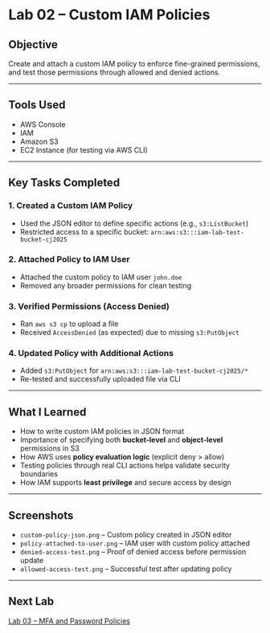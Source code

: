 # Lab 02 – Custom IAM Policies

## Objective
Create and attach a custom IAM policy to enforce fine-grained permissions, and test those permissions through allowed and denied actions.

---

## Tools Used
- AWS Console
- IAM
- Amazon S3
- EC2 Instance (for testing via AWS CLI)

---

## Key Tasks Completed

### 1. Created a Custom IAM Policy
- Used the JSON editor to define specific actions (e.g., `s3:ListBucket`)
- Restricted access to a specific bucket: `arn:aws:s3:::iam-lab-test-bucket-cj2025`

### 2. Attached Policy to IAM User
- Attached the custom policy to IAM user `john.doe`
- Removed any broader permissions for clean testing

### 3. Verified Permissions (Access Denied)
- Ran `aws s3 cp` to upload a file
- Received `AccessDenied` (as expected) due to missing `s3:PutObject`

### 4. Updated Policy with Additional Actions
- Added `s3:PutObject` for `arn:aws:s3:::iam-lab-test-bucket-cj2025/*`
- Re-tested and successfully uploaded file via CLI

---

## What I Learned

- How to write custom IAM policies in JSON format
- Importance of specifying both **bucket-level** and **object-level** permissions in S3
- How AWS uses **policy evaluation logic** (explicit deny > allow)
- Testing policies through real CLI actions helps validate security boundaries
- How IAM supports **least privilege** and secure access by design

---

## Screenshots
- `custom-policy-json.png` – Custom policy created in JSON editor
- `policy-attached-to-user.png` – IAM user with custom policy attached
- `denied-access-test.png` – Proof of denied access before permission update
- `allowed-access-test.png` – Successful test after updating policy

---

## Next Lab
[Lab 03 – MFA and Password Policies](../lab-03-mfa-password-policy/README.md)

